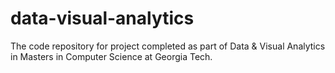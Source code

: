 # data-visual-analytics
The code repository for project completed as part of Data &amp; Visual Analytics in Masters in Computer Science at Georgia Tech.
